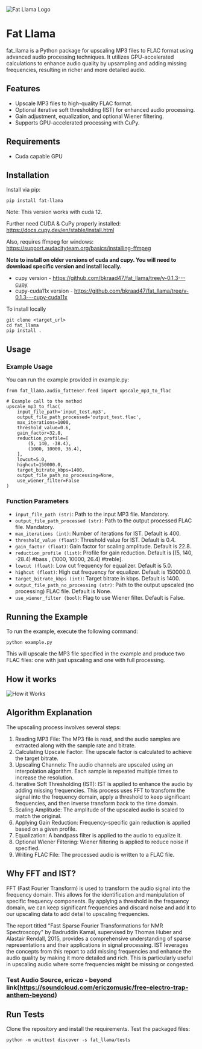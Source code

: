 ![Fat Llama Logo](https://drive.google.com/uc?export=view&id=1BHe352g43zAdDYLDusBrBPdNvRIvlQwp)
# Fat Llama

fat_llama is a Python package for upscaling MP3 files to FLAC format using advanced audio processing techniques. It utilizes GPU-accelerated calculations to enhance audio quality by upsampling and adding missing frequencies, resulting in richer and more detailed audio.

## Features

- Upscale MP3 files to high-quality FLAC format.
- Optional iterative soft thresholding (IST) for enhanced audio processing.
- Gain adjustment, equalization, and optional Wiener filtering.
- Supports GPU-accelerated processing with CuPy.

## Requirements
- Cuda capable GPU
## Installation
Install via pip:
```
pip install fat-llama
```
Note: This version works with cuda 12.

Further need CUDA & CuPy properly installed: https://docs.cupy.dev/en/stable/install.html

Also, requires ffmpeg for windows: https://support.audacityteam.org/basics/installing-ffmpeg

**Note to install on older versions of cuda and cupy. You will need to download specific version and install locally.**
- cupy version - https://github.com/bkraad47/fat_llama/tree/v-0.1.3---cupy 
- cupy-cuda11x version - https://github.com/bkraad47/fat_llama/tree/v-0.1.3---cupy-cuda11x

To install locally
```
git clone <target_url>
cd fat_llama
pip install .
```
## Usage
### Example Usage
You can run the example provided in example.py:

```
from fat_llama.audio_fattener.feed import upscale_mp3_to_flac 

# Example call to the method
upscale_mp3_to_flac(
    input_file_path='input_test.mp3',
    output_file_path_processed='output_test.flac',
    max_iterations=1000,
    threshold_value=0.6,
    gain_factor=32.8,
    reduction_profile=[
        (5, 140, -38.4),
        (1000, 10000, 36.4),
    ],
    lowcut=5.0,
    highcut=150000.0,
    target_bitrate_kbps=1400,
    output_file_path_no_processing=None,
    use_wiener_filter=False
)
```
### Function Parameters
- `input_file_path (str)`: Path to the input MP3 file. Mandatory.
- `output_file_path_processed (str)`: Path to the output processed FLAC file. Mandatory.
- `max_iterations (int)`: Number of iterations for IST. Default is 400.
- `threshold_value (float)`: Threshold value for IST. Default is 0.4.
- `gain_factor (float)`: Gain factor for scaling amplitude. Default is 22.8.
- `reduction_profile (list)`: Profile for gain reduction. Default is [(5, 140, -28.4) #bass , (1000, 10000, 26.4) #treble].
- `lowcut (float)`: Low cut frequency for equalizer. Default is 5.0.
- `highcut (float)`: High cut frequency for equalizer. Default is 150000.0.
- `target_bitrate_kbps (int)`: Target bitrate in kbps. Default is 1400.
- `output_file_path_no_processing (str)`: Path to the output upscaled (no processing) FLAC file. Default is None.
- `use_wiener_filter (bool)`: Flag to use Wiener filter. Default is False.

## Running the Example
To run the example, execute the following command:
```
python example.py
```
This will upscale the MP3 file specified in the example and produce two FLAC files: one with just upscaling and one with full processing.
## How it works
![How it Works](https://drive.google.com/uc?export=view&id=1rzIGzghlRUMTrqKSst_FdZk-WhpznVX1)
## Algorithm Explanation
The upscaling process involves several steps:

1. Reading MP3 File: The MP3 file is read, and the audio samples are extracted along with the sample rate and bitrate.
2. Calculating Upscale Factor: The upscale factor is calculated to achieve the target bitrate.
3. Upscaling Channels: The audio channels are upscaled using an interpolation algorithm. Each sample is repeated multiple times to increase the resolution.
4. Iterative Soft Thresholding (IST): IST is applied to enhance the audio by adding missing frequencies. This process uses FFT to transform the signal into the frequency domain, apply a threshold to keep significant frequencies, and then inverse transform back to the time domain.
5. Scaling Amplitude: The amplitude of the upscaled audio is scaled to match the original.
6. Applying Gain Reduction: Frequency-specific gain reduction is applied based on a given profile.
7. Equalization: A bandpass filter is applied to the audio to equalize it.
8. Optional Wiener Filtering: Wiener filtering is applied to reduce noise if specified.
9. Writing FLAC File: The processed audio is written to a FLAC file.

## Why FFT and IST?
FFT (Fast Fourier Transform) is used to transform the audio signal into the frequency domain. This allows for the identification and manipulation of specific frequency components. By applying a threshold in the frequency domain, we can keep significant frequencies and discard noise and add it to our upscaling data to add detail to upscaling frequencies.

The report titled "Fast Sparse Fourier Transformations for NMR Spectroscopy" by Badruddin Kamal, supervised by Thomas Huber and Alastair Rendall, 2015, provides a comprehensive understanding of sparse representations and their applications in signal processing. IST leverages the concepts from this report to add missing frequencies and enhance the audio quality by making it more detailed and rich. This is particularly useful in upscaling audio where some frequencies might be missing or congested.

### Test Audio Source, ericzo - beyond link(https://soundcloud.com/ericzomusic/free-electro-trap-anthem-beyond)

## Run Tests
Clone the repository and install the requirements.
Test the packaged files:
```
python -m unittest discover -s fat_llama/tests
```

